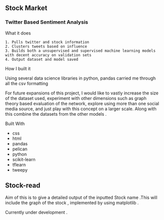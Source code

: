 ## Stock Market

### Twitter Based Sentiment Analysis
What it does

    1. Pulls twitter and stock information
    2. Clusters tweets based on influence
    3. Builds both a unsupervised and supervised machine learning models with decent accuracy on validation sets
    4. Output dataset and model saved

How I built it

Using several data science libraries in python, pandas carried me through all the csv formatting


For future expansions of this project, I would like to vastly increase the size of the dataset used, experiment with other dimensions such as graph theory based evaluation of the network, explore using more than one social media source, and just play with this concept on a larger scale. Along with this combine the datasets from the other models .

Built With
* css
* html
* pandas
* pelican
* python
* scikit-learn
* tflearn
* tweepy









## Stock-read
Aim of this is to give a detailed output of the inputted Stock name .This will include the graph of the stock , implemented by using matplotlib .

Currently under development .
